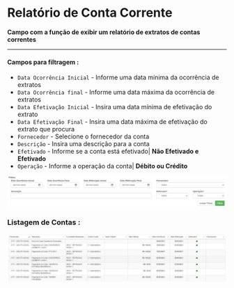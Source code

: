 # Relatório de Conta Corrente
**Campo com a função de exibir um relatório de extratos de contas correntes**
***

#### **Campos para filtragem :**

* `Data Ocorrência Inicial` - Informe uma data mínima da ocorrência de extratos
* `Data Ocorrência final` - Informe uma data máxima da ocorrência de extratos
* `Data Efetivação Inicial` - Insira uma data mínima de efetivação do extrato
* `Data Efetivação Final` - Insira uma data máxima de efetivação do extrato que procura
* `Fornecedor` - Selecione o fornecedor da conta
* `Descrição` - Insira uma descrição para a conta
* `Efetivado` - Informe se a conta está efetivado| **Não Efetivado e Efetivado**
* `Operação` - Informe a operação da conta| **Débito ou Crédito**

![](../../../img/filtros.png)

### **Listagem de Contas :**

![](../../../img/listagemExtratos.png)